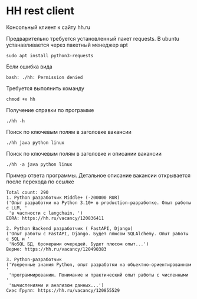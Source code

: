 # HH rest client

Консольный клиент к сайту hh.ru

Предварительно требуется установленный пакет requests. В ubuntu устанавливается через пакетный менеджер apt
```
sudo apt install python3-requests
```
Если ошибка вида 
```
bash: ./hh: Permission denied
```
Требуется выполнить команду 
```
chmod +x hh
```
Получение справки по программе
```
./hh -h
```
Поиск по ключевым полям в заголовке вакансии
```
./hh java python linux
```
Поиск по ключевым полям в заголовке и описании вакансии
```
./hh -a java python linux
```
Пример ответа программы. Детальное описание вакансии открывается после перехода по ссылке
```
Total count: 290
1. Python разработчик Middle+ (-200000 RUR)
('Опыт разработки на Python 3.10+ в production-разработке. Опыт работы с LLM, '
 'в частности с langchain. ')
EORA: https://hh.ru/vacancy/120836411

2. Python Backend разработчик ( FastAPI, Django) 
('Опыт работы с FastAPI, Django. Будет плюсом SQLAlchemy. Опыт работы с SQL и '
 'NoSQL БД, брокерами очередей. Будет плюсом опыт...')
Верме: https://hh.ru/vacancy/120490383

3. Python-разработчик 
('Уверенные знания Python, опыт разработки на объектно-ориентированном '
 'программировании. Понимание и практический опыт работы с численными '
 'вычислениями и анализом данных...')
Сиэс Групп: https://hh.ru/vacancy/120855529
```
